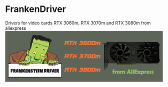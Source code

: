 # FrankenDriver
Drivers for video cards RTX 3060m, RTX 3070m and RTX 3080m from aliexpress
![logo](logo/FrankenDriver.png)

